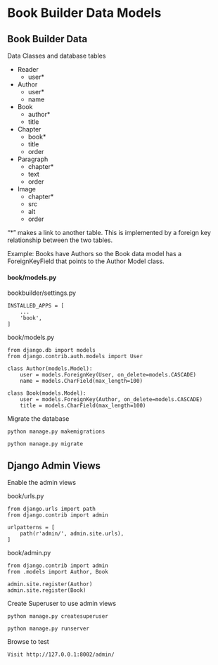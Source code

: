 # Book Builder Data Models

## Book Builder Data

Data Classes and database tables

* Reader
    * user*
* Author
    * user*
    * name
* Book
    * author*
    * title
* Chapter
    * book*
    * title
    * order
* Paragraph
    * chapter*
    * text
    * order
* Image
    * chapter*
    * src
    * alt
    * order

“*” makes a link to another table.  This is implemented 
by a foreign key relationship between the two tables.  

Example: Books have Authors so the Book data model has
a ForeignKeyField that points to the Author Model class.

#### book/models.py

bookbuilder/settings.py

    INSTALLED_APPS = [
        ...
        'book',
    ]

book/models.py

    from django.db import models
    from django.contrib.auth.models import User

    class Author(models.Model):
        user = models.ForeignKey(User, on_delete=models.CASCADE)
        name = models.CharField(max_length=100)

    class Book(models.Model):
        user = models.ForeignKey(Author, on_delete=models.CASCADE)
        title = models.CharField(max_length=100)

Migrate the database

    python manage.py makemigrations
    
    python manage.py migrate
 
 
## Django Admin Views

Enable the admin views

book/urls.py

    from django.urls import path
    from django.contrib import admin

    urlpatterns = [
        path(r'admin/', admin.site.urls),
    ]
    

book/admin.py

    from django.contrib import admin
    from .models import Author, Book

    admin.site.register(Author)
    admin.site.register(Book)

Create Superuser to use admin views

    python manage.py createsuperuser
    
    python manage.py runserver
    
Browse to test

    Visit http://127.0.0.1:8002/admin/
    